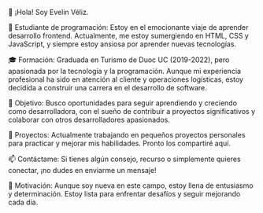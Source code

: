 👋 ¡Hola! Soy Evelin Véliz.

🌱 Estudiante de programación: Estoy en el emocionante viaje de aprender desarrollo frontend. Actualmente, me estoy sumergiendo en HTML, CSS y JavaScript, y siempre estoy ansiosa por aprender nuevas tecnologías.

🎓 Formación: Graduada en Turismo de Duoc UC (2019-2022), pero apasionada por la tecnología y la programación. Aunque mi experiencia profesional ha sido en atención al cliente y operaciones logísticas, estoy decidida a construir una carrera en el desarrollo de software.

🚀 Objetivo: Busco oportunidades para seguir aprendiendo y creciendo como desarrolladora, con el sueño de contribuir a proyectos significativos y colaborar con otros desarrolladores apasionados.

🔭 Proyectos: Actualmente trabajando en pequeños proyectos personales para practicar y mejorar mis habilidades. Pronto los compartiré aquí.

📫 Contáctame: Si tienes algún consejo, recurso o simplemente quieres conectar, ¡no dudes en enviarme un mensaje!

🌟 Motivación: Aunque soy nueva en este campo, estoy llena de entusiasmo y determinación. Estoy lista para enfrentar desafíos y seguir mejorando cada día.

